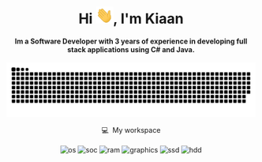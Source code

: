 <div align="center">
<h1 align="center">Hi <img width="35" src="https://github.com/1999AZZAR/1999AZZAR/blob/main/resources/img/waving.gif">, I'm Kiaan</h1>
<h4 align="center">Im a Software Developer with 3 years of experience in developing full stack applications using C# and Java.</h4>
</div>

<div align="center">
  <a href="https://github.com/kiaanonthehub/kiaanonthehub">
  <img  src="https://github.com/1999AZZAR/1999AZZAR/blob/main/resources/img/grid-snake.svg"
       alt="snake" /></a>
</div>





<p align='center'>
  💻 &nbsp;My workspace<br/><br/>
<!-- <img alt="os" src="https://img.shields.io/badge/Apple-Acer_Nitro_5-999999?style=flat&logo=apple&logoColor=white" />  -->
  <img alt="os" src="https://img.shields.io/badge/Windows-LENOVO_IDEAPAD-0078D6?style=for-the-badge&logo=windows&logoColor=white" />
  <img alt="soc" src="https://img.shields.io/badge/Intel-Core_i5-0071C5?style=for-the-badge&logo=intel&logoColor=white" />
  <img alt="ram" src="https://img.shields.io/badge/RAM-16GB-%230071C5.svg?&style=for-the-badge&logoColor=white" />
  <img alt="graphics" src="https://img.shields.io/badge/NVIDIA-MX320-76B900?style=for-the-badge&logo=nvidia&logoColor=white" />
  <img alt="ssd" src="https://img.shields.io/badge/1.5%512GB%20SSD-grey?style=for-the-badge" />
  <img alt="hdd" src="https://img.shields.io/badge/1%2TB%20HDD-grey?style=for-the-badge" />
</p>
